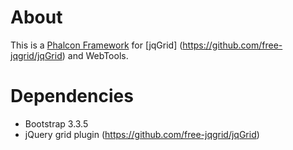 # About
This is a [Phalcon Framework](http://phalconphp.com/) for [jqGrid] (https://github.com/free-jqgrid/jqGrid) and WebTools.

# Dependencies
* Bootstrap 3.3.5
* jQuery grid plugin (https://github.com/free-jqgrid/jqGrid)